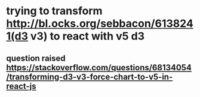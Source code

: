 # trying to transform http://bl.ocks.org/sebbacon/6138241(d3 v3) to react with v5 d3



## question raised https://stackoverflow.com/questions/68134054/transforming-d3-v3-force-chart-to-v5-in-react-js
